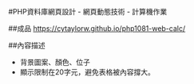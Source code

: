 #PHP資料庫網頁設計 - 網頁動態技術 - 計算機作業

##成品
<https://cytaylorw.github.io/php1081-web-calc/>

##內容描述
- 背景圖案、顏色、位子
- 顯示限制在20字元，避免表格被內容撐大。
